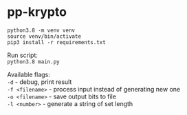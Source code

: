 # pp-krypto

`python3.8 -m venv venv`  
`source venv/bin/activate`  
`pip3 install -r requirements.txt`  

Run script:  
`python3.8 main.py`

Available flags:  
`-d` - debug, print result  
`-f <filename>` - process input instead of generating new one  
`-o <filename>` - save output bits to file  
`-l <number>` - generate a string of set length

